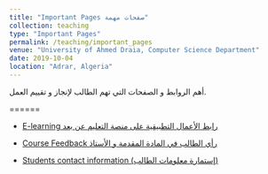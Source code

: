 ```yaml
---
title: "Important Pages صفحات مهمة"
collection: teaching
type: "Important Pages"
permalink: /teaching/important_pages
venue: "University of Ahmed Draia, Computer Science Department"
date: 2019-10-04
location: "Adrar, Algeria"
---
```


أهم الروابط و الصفحات التي تهم الطالب لإنجاز و تقييم العمل.


====== 
* [E-learning رابط الأعمال التطبيقية على منصة التعليم عن بعد](https://elearning.univ-adrar.dz/course/view.php?id=266)

* [Course Feedback رأي الطالب في المادة المقدمة و الأستاذ](https://forms.gle/S8qHBjacM9y4GgbXA)

* [Students contact information (إستمارة معلومات الطالب)](https://forms.gle/21qo3cfEJkgRV58i8)

